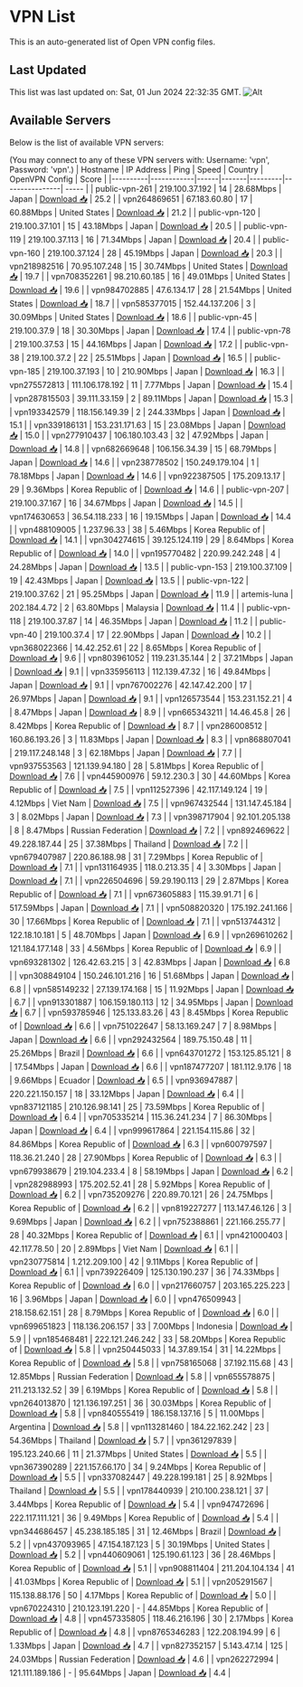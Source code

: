 # VPN List

This is an auto-generated list of Open VPN config files.

## Last Updated

This list was last updated on: Sat, 01 Jun 2024 22:32:35 GMT.
![Alt](https://repobeats.axiom.co/api/embed/186b98318ef1479477931607c1ad7d823f12451f.svg "Repobeats analytics image")

## Available Servers

Below is the list of available VPN servers:

(You may connect to any of these VPN servers with: Username: 'vpn', Password: 'vpn'.)
| Hostname | IP Address | Ping | Speed | Country | OpenVPN Config | Score |
|----------|------------|------|-------|---------|----------------| ----- |
| public-vpn-261 | 219.100.37.192 | 14 | 28.68Mbps | Japan | [Download 📥](./configs/server_0_JP.ovpn) | 25.2 |
| vpn264869651 | 67.183.60.80 | 17 | 60.88Mbps | United States | [Download 📥](./configs/server_1_US.ovpn) | 21.2 |
| public-vpn-120 | 219.100.37.101 | 15 | 43.18Mbps | Japan | [Download 📥](./configs/server_2_JP.ovpn) | 20.5 |
| public-vpn-119 | 219.100.37.113 | 16 | 71.34Mbps | Japan | [Download 📥](./configs/server_3_JP.ovpn) | 20.4 |
| public-vpn-160 | 219.100.37.124 | 28 | 45.19Mbps | Japan | [Download 📥](./configs/server_4_JP.ovpn) | 20.3 |
| vpn218982516 | 70.95.107.248 | 15 | 30.74Mbps | United States | [Download 📥](./configs/server_5_US.ovpn) | 19.7 |
| vpn708352261 | 98.210.60.185 | 16 | 49.01Mbps | United States | [Download 📥](./configs/server_6_US.ovpn) | 19.6 |
| vpn984702885 | 47.6.134.17 | 28 | 21.54Mbps | United States | [Download 📥](./configs/server_7_US.ovpn) | 18.7 |
| vpn585377015 | 152.44.137.206 | 3 | 30.09Mbps | United States | [Download 📥](./configs/server_8_US.ovpn) | 18.6 |
| public-vpn-45 | 219.100.37.9 | 18 | 30.30Mbps | Japan | [Download 📥](./configs/server_9_JP.ovpn) | 17.4 |
| public-vpn-78 | 219.100.37.53 | 15 | 44.16Mbps | Japan | [Download 📥](./configs/server_10_JP.ovpn) | 17.2 |
| public-vpn-38 | 219.100.37.2 | 22 | 25.51Mbps | Japan | [Download 📥](./configs/server_11_JP.ovpn) | 16.5 |
| public-vpn-185 | 219.100.37.193 | 10 | 210.90Mbps | Japan | [Download 📥](./configs/server_12_JP.ovpn) | 16.3 |
| vpn275572813 | 111.106.178.192 | 11 | 7.77Mbps | Japan | [Download 📥](./configs/server_13_JP.ovpn) | 15.4 |
| vpn287815503 | 39.111.33.159 | 2 | 89.11Mbps | Japan | [Download 📥](./configs/server_14_JP.ovpn) | 15.3 |
| vpn193342579 | 118.156.149.39 | 2 | 244.33Mbps | Japan | [Download 📥](./configs/server_15_JP.ovpn) | 15.1 |
| vpn339186131 | 153.231.171.63 | 15 | 23.08Mbps | Japan | [Download 📥](./configs/server_16_JP.ovpn) | 15.0 |
| vpn277910437 | 106.180.103.43 | 32 | 47.92Mbps | Japan | [Download 📥](./configs/server_17_JP.ovpn) | 14.8 |
| vpn682669648 | 106.156.34.39 | 15 | 68.79Mbps | Japan | [Download 📥](./configs/server_18_JP.ovpn) | 14.6 |
| vpn238778502 | 150.249.179.104 | 1 | 78.18Mbps | Japan | [Download 📥](./configs/server_19_JP.ovpn) | 14.6 |
| vpn922387505 | 175.209.13.17 | 29 | 9.36Mbps | Korea Republic of | [Download 📥](./configs/server_20_KR.ovpn) | 14.6 |
| public-vpn-207 | 219.100.37.167 | 16 | 34.67Mbps | Japan | [Download 📥](./configs/server_21_JP.ovpn) | 14.5 |
| vpn174630653 | 36.54.118.233 | 16 | 19.15Mbps | Japan | [Download 📥](./configs/server_22_JP.ovpn) | 14.4 |
| vpn488109005 | 1.237.96.33 | 38 | 5.46Mbps | Korea Republic of | [Download 📥](./configs/server_23_KR.ovpn) | 14.1 |
| vpn304274615 | 39.125.124.119 | 29 | 8.64Mbps | Korea Republic of | [Download 📥](./configs/server_24_KR.ovpn) | 14.0 |
| vpn195770482 | 220.99.242.248 | 4 | 24.28Mbps | Japan | [Download 📥](./configs/server_25_JP.ovpn) | 13.5 |
| public-vpn-153 | 219.100.37.109 | 19 | 42.43Mbps | Japan | [Download 📥](./configs/server_26_JP.ovpn) | 13.5 |
| public-vpn-122 | 219.100.37.62 | 21 | 95.25Mbps | Japan | [Download 📥](./configs/server_27_JP.ovpn) | 11.9 |
| artemis-luna | 202.184.4.72 | 2 | 63.80Mbps | Malaysia | [Download 📥](./configs/server_28_MY.ovpn) | 11.4 |
| public-vpn-118 | 219.100.37.87 | 14 | 46.35Mbps | Japan | [Download 📥](./configs/server_29_JP.ovpn) | 11.2 |
| public-vpn-40 | 219.100.37.4 | 17 | 22.90Mbps | Japan | [Download 📥](./configs/server_30_JP.ovpn) | 10.2 |
| vpn368022366 | 14.42.252.61 | 22 | 8.65Mbps | Korea Republic of | [Download 📥](./configs/server_31_KR.ovpn) | 9.6 |
| vpn803961052 | 119.231.35.144 | 2 | 37.21Mbps | Japan | [Download 📥](./configs/server_32_JP.ovpn) | 9.1 |
| vpn335956113 | 112.139.47.32 | 16 | 49.84Mbps | Japan | [Download 📥](./configs/server_33_JP.ovpn) | 9.1 |
| vpn767002276 | 42.147.42.200 | 17 | 26.97Mbps | Japan | [Download 📥](./configs/server_34_JP.ovpn) | 9.1 |
| vpn126573544 | 153.231.152.21 | 4 | 8.47Mbps | Japan | [Download 📥](./configs/server_35_JP.ovpn) | 8.9 |
| vpn665343211 | 14.46.45.8 | 26 | 8.42Mbps | Korea Republic of | [Download 📥](./configs/server_36_KR.ovpn) | 8.7 |
| vpn286008512 | 160.86.193.26 | 3 | 11.83Mbps | Japan | [Download 📥](./configs/server_37_JP.ovpn) | 8.3 |
| vpn868807041 | 219.117.248.148 | 3 | 62.18Mbps | Japan | [Download 📥](./configs/server_38_JP.ovpn) | 7.7 |
| vpn937553563 | 121.139.94.180 | 28 | 5.81Mbps | Korea Republic of | [Download 📥](./configs/server_39_KR.ovpn) | 7.6 |
| vpn445900976 | 59.12.230.3 | 30 | 44.60Mbps | Korea Republic of | [Download 📥](./configs/server_40_KR.ovpn) | 7.5 |
| vpn112527396 | 42.117.149.124 | 19 | 4.12Mbps | Viet Nam | [Download 📥](./configs/server_41_VN.ovpn) | 7.5 |
| vpn967432544 | 131.147.45.184 | 3 | 8.02Mbps | Japan | [Download 📥](./configs/server_42_JP.ovpn) | 7.3 |
| vpn398717904 | 92.101.205.138 | 8 | 8.47Mbps | Russian Federation | [Download 📥](./configs/server_43_RU.ovpn) | 7.2 |
| vpn892469622 | 49.228.187.44 | 25 | 37.38Mbps | Thailand | [Download 📥](./configs/server_44_TH.ovpn) | 7.2 |
| vpn679407987 | 220.86.188.98 | 31 | 7.29Mbps | Korea Republic of | [Download 📥](./configs/server_45_KR.ovpn) | 7.1 |
| vpn131164935 | 118.0.213.35 | 4 | 3.30Mbps | Japan | [Download 📥](./configs/server_46_JP.ovpn) | 7.1 |
| vpn226504696 | 59.29.190.113 | 29 | 2.87Mbps | Korea Republic of | [Download 📥](./configs/server_47_KR.ovpn) | 7.1 |
| vpn673605883 | 115.39.91.71 | 6 | 517.59Mbps | Japan | [Download 📥](./configs/server_48_JP.ovpn) | 7.1 |
| vpn508820320 | 175.192.241.166 | 30 | 17.66Mbps | Korea Republic of | [Download 📥](./configs/server_49_KR.ovpn) | 7.1 |
| vpn513744312 | 122.18.10.181 | 5 | 48.70Mbps | Japan | [Download 📥](./configs/server_50_JP.ovpn) | 6.9 |
| vpn269610262 | 121.184.177.148 | 33 | 4.56Mbps | Korea Republic of | [Download 📥](./configs/server_51_KR.ovpn) | 6.9 |
| vpn693281302 | 126.42.63.215 | 3 | 42.83Mbps | Japan | [Download 📥](./configs/server_52_JP.ovpn) | 6.8 |
| vpn308849104 | 150.246.101.216 | 16 | 51.68Mbps | Japan | [Download 📥](./configs/server_53_JP.ovpn) | 6.8 |
| vpn585149232 | 27.139.174.168 | 15 | 11.92Mbps | Japan | [Download 📥](./configs/server_54_JP.ovpn) | 6.7 |
| vpn913301887 | 106.159.180.113 | 12 | 34.95Mbps | Japan | [Download 📥](./configs/server_55_JP.ovpn) | 6.7 |
| vpn593785946 | 125.133.83.26 | 43 | 8.45Mbps | Korea Republic of | [Download 📥](./configs/server_56_KR.ovpn) | 6.6 |
| vpn751022647 | 58.13.169.247 | 7 | 8.98Mbps | Japan | [Download 📥](./configs/server_57_JP.ovpn) | 6.6 |
| vpn292432564 | 189.75.150.48 | 11 | 25.26Mbps | Brazil | [Download 📥](./configs/server_58_BR.ovpn) | 6.6 |
| vpn643701272 | 153.125.85.121 | 8 | 17.54Mbps | Japan | [Download 📥](./configs/server_59_JP.ovpn) | 6.6 |
| vpn187477207 | 181.112.9.176 | 18 | 9.66Mbps | Ecuador | [Download 📥](./configs/server_60_EC.ovpn) | 6.5 |
| vpn936947887 | 220.221.150.157 | 18 | 33.12Mbps | Japan | [Download 📥](./configs/server_61_JP.ovpn) | 6.4 |
| vpn837121185 | 210.126.98.141 | 25 | 73.59Mbps | Korea Republic of | [Download 📥](./configs/server_62_KR.ovpn) | 6.4 |
| vpn705335214 | 115.36.241.234 | 7 | 86.30Mbps | Japan | [Download 📥](./configs/server_63_JP.ovpn) | 6.4 |
| vpn999617864 | 221.154.115.86 | 32 | 84.86Mbps | Korea Republic of | [Download 📥](./configs/server_64_KR.ovpn) | 6.3 |
| vpn600797597 | 118.36.21.240 | 28 | 27.90Mbps | Korea Republic of | [Download 📥](./configs/server_65_KR.ovpn) | 6.3 |
| vpn679938679 | 219.104.233.4 | 8 | 58.19Mbps | Japan | [Download 📥](./configs/server_66_JP.ovpn) | 6.2 |
| vpn282988993 | 175.202.52.41 | 28 | 5.92Mbps | Korea Republic of | [Download 📥](./configs/server_67_KR.ovpn) | 6.2 |
| vpn735209276 | 220.89.70.121 | 26 | 24.75Mbps | Korea Republic of | [Download 📥](./configs/server_68_KR.ovpn) | 6.2 |
| vpn819227277 | 113.147.46.126 | 3 | 9.69Mbps | Japan | [Download 📥](./configs/server_69_JP.ovpn) | 6.2 |
| vpn752388861 | 221.166.255.77 | 28 | 40.32Mbps | Korea Republic of | [Download 📥](./configs/server_70_KR.ovpn) | 6.1 |
| vpn421000403 | 42.117.78.50 | 20 | 2.89Mbps | Viet Nam | [Download 📥](./configs/server_71_VN.ovpn) | 6.1 |
| vpn230775814 | 1.212.209.100 | 42 | 9.11Mbps | Korea Republic of | [Download 📥](./configs/server_72_KR.ovpn) | 6.1 |
| vpn739226409 | 125.130.190.237 | 36 | 74.33Mbps | Korea Republic of | [Download 📥](./configs/server_73_KR.ovpn) | 6.0 |
| vpn217660757 | 203.165.225.223 | 16 | 3.96Mbps | Japan | [Download 📥](./configs/server_74_JP.ovpn) | 6.0 |
| vpn476509943 | 218.158.62.151 | 28 | 8.79Mbps | Korea Republic of | [Download 📥](./configs/server_75_KR.ovpn) | 6.0 |
| vpn699651823 | 118.136.206.157 | 33 | 7.00Mbps | Indonesia | [Download 📥](./configs/server_76_ID.ovpn) | 5.9 |
| vpn185468481 | 222.121.246.242 | 33 | 58.20Mbps | Korea Republic of | [Download 📥](./configs/server_77_KR.ovpn) | 5.8 |
| vpn250445033 | 14.37.89.154 | 31 | 14.22Mbps | Korea Republic of | [Download 📥](./configs/server_78_KR.ovpn) | 5.8 |
| vpn758165068 | 37.192.115.68 | 43 | 12.85Mbps | Russian Federation | [Download 📥](./configs/server_79_RU.ovpn) | 5.8 |
| vpn655578875 | 211.213.132.52 | 39 | 6.19Mbps | Korea Republic of | [Download 📥](./configs/server_80_KR.ovpn) | 5.8 |
| vpn264013870 | 121.136.197.251 | 36 | 30.03Mbps | Korea Republic of | [Download 📥](./configs/server_81_KR.ovpn) | 5.8 |
| vpn840555419 | 186.158.137.16 | 5 | 11.00Mbps | Argentina | [Download 📥](./configs/server_82_AR.ovpn) | 5.8 |
| vpn113281460 | 184.22.162.242 | 23 | 54.36Mbps | Thailand | [Download 📥](./configs/server_83_TH.ovpn) | 5.7 |
| vpn361297839 | 195.123.240.66 | 11 | 21.37Mbps | United States | [Download 📥](./configs/server_84_US.ovpn) | 5.5 |
| vpn367390289 | 221.157.66.170 | 34 | 9.24Mbps | Korea Republic of | [Download 📥](./configs/server_85_KR.ovpn) | 5.5 |
| vpn337082447 | 49.228.199.181 | 25 | 8.92Mbps | Thailand | [Download 📥](./configs/server_86_TH.ovpn) | 5.5 |
| vpn178440939 | 210.100.238.121 | 37 | 3.44Mbps | Korea Republic of | [Download 📥](./configs/server_87_KR.ovpn) | 5.4 |
| vpn947472696 | 222.117.111.121 | 36 | 9.49Mbps | Korea Republic of | [Download 📥](./configs/server_88_KR.ovpn) | 5.4 |
| vpn344686457 | 45.238.185.185 | 31 | 12.46Mbps | Brazil | [Download 📥](./configs/server_89_BR.ovpn) | 5.2 |
| vpn437093965 | 47.154.187.123 | 5 | 30.19Mbps | United States | [Download 📥](./configs/server_90_US.ovpn) | 5.2 |
| vpn440609061 | 125.190.61.123 | 36 | 28.46Mbps | Korea Republic of | [Download 📥](./configs/server_91_KR.ovpn) | 5.1 |
| vpn908811404 | 211.204.104.134 | 41 | 41.03Mbps | Korea Republic of | [Download 📥](./configs/server_92_KR.ovpn) | 5.1 |
| vpn205291567 | 115.138.88.176 | 50 | 4.17Mbps | Korea Republic of | [Download 📥](./configs/server_93_KR.ovpn) | 5.0 |
| vpn670224310 | 210.123.191.220 | - | 44.85Mbps | Korea Republic of | [Download 📥](./configs/server_94_KR.ovpn) | 4.8 |
| vpn457335805 | 118.46.216.196 | 30 | 2.17Mbps | Korea Republic of | [Download 📥](./configs/server_95_KR.ovpn) | 4.8 |
| vpn8765346283 | 122.208.194.99 | 6 | 1.33Mbps | Japan | [Download 📥](./configs/server_96_JP.ovpn) | 4.7 |
| vpn827352157 | 5.143.47.14 | 125 | 24.03Mbps | Russian Federation | [Download 📥](./configs/server_97_RU.ovpn) | 4.6 |
| vpn262272994 | 121.111.189.186 | - | 95.64Mbps | Japan | [Download 📥](./configs/server_98_JP.ovpn) | 4.4 |
